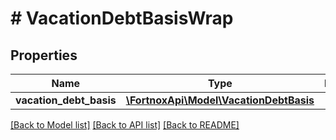 # # VacationDebtBasisWrap

## Properties

Name | Type | Description | Notes
------------ | ------------- | ------------- | -------------
**vacation_debt_basis** | [**\FortnoxApi\Model\VacationDebtBasis**](VacationDebtBasis.md) |  | [optional]

[[Back to Model list]](../../README.md#models) [[Back to API list]](../../README.md#endpoints) [[Back to README]](../../README.md)
